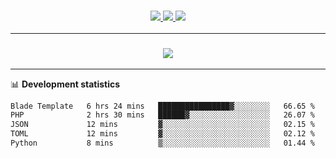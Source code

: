 <h3 align="center">
  <a href="https://github.com/hwalker928">
      <img src="https://img.shields.io/github/followers/hwalker928?label=Followers&style=for-the-badge&color=lightblue">
  </a>
  <a href="https://harryw.link/discord" alt="Discord">
      <img src="https://img.shields.io/discord/738451951758606336?label=discord&style=for-the-badge&color=lightblue"/>
  </a>
  <a href="https://harryw.link/sparked" alt="Sparked Host">
      <img src="https://img.shields.io/static/v1?label=Sponsor&message=Sparked%20Host&color=yellow&style=for-the-badge"/>
  </a>
</h3>

<hr>


<h3 align="center">
  <a href="https://github.com/hwalker928">
      <img src="https://github-profile-trophy.vercel.app/?username=hwalker928&no-bg=true&no-frame=true">
  </a>
</h3>


<hr>

📊 **Development statistics**

<!--START_SECTION:waka-->

```txt
Blade Template   6 hrs 24 mins   ████████████████▓░░░░░░░░   66.65 %
PHP              2 hrs 30 mins   ██████▓░░░░░░░░░░░░░░░░░░   26.07 %
JSON             12 mins         ▓░░░░░░░░░░░░░░░░░░░░░░░░   02.15 %
TOML             12 mins         ▓░░░░░░░░░░░░░░░░░░░░░░░░   02.12 %
Python           8 mins          ▒░░░░░░░░░░░░░░░░░░░░░░░░   01.44 %
```

<!--END_SECTION:waka-->
